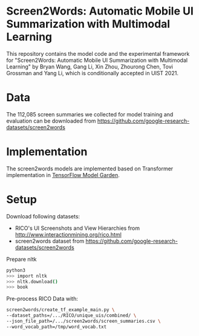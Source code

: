 # Screen2Words: Automatic Mobile UI Summarization with Multimodal Learning
This repository contains the model code and the experimental framework for "Screen2Words: Automatic Mobile UI Summarization with Multimodal Learning" by Bryan Wang, Gang Li, Xin Zhou, Zhourong Chen, Tovi Grossman and Yang Li, which is conditionally accepted in UIST 2021.

# Data
The 112,085 screen summaries we collected for model training and evaluation can be downloaded from https://github.com/google-research-datasets/screen2words

# Implementation
The screen2words models are implemented based on Transformer implementation in [TensorFlow Model Garden](https://github.com/tensorflow/models).

# Setup

Download following datasets:

- RICO's UI Screenshots and View Hierarchies from http://www.interactionmining.org/rico.html
- screen2words dataset from https://github.com/google-research-datasets/screen2words

Prepare nltk
```bash
python3
>>> import nltk
>>> nltk.download()
>>> book
```

Pre-process RICO Data with:
```bash
screen2words/create_tf_example_main.py \
--dataset_paths=/.../RICO/unique_uis/combined/ \
--json_file_path=/.../screen2words/screen_summaries.csv \
--word_vocab_path=/tmp/word_vocab.txt
```